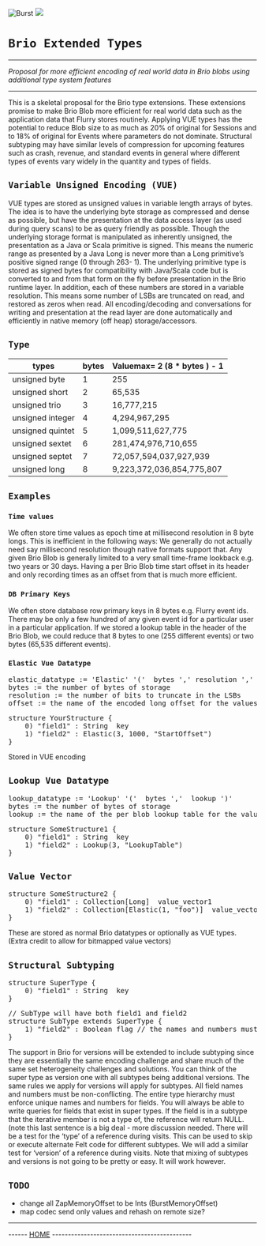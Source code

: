 ![Burst](../../../../../../../..//../documentation/burst_h_small.png "")
![](../../../../../../../../doc/brio_small.png "")

# `Brio Extended Types`

---
_Proposal for more efficient encoding of real world data in Brio blobs using additional 
type system features_

---

This is a skeletal proposal for the Brio type extensions.
These extensions promise to make Brio Blob more efficient
for real world data such as the application data that Flurry stores 
routinely. Applying VUE types has the potential to reduce Blob size 
to as much as 20% of original for Sessions and to 18% of original for 
Events where parameters do not dominate. Structural subtyping may 
have similar levels of compression for upcoming features such as crash, 
revenue, and standard events in general where different types of events 
vary widely in the quantity and types of fields.

## `Variable Unsigned Encoding (VUE)`
VUE types are stored as unsigned values in variable length arrays of bytes. 
The idea is to have the underlying byte storage as compressed and dense as 
possible, but have the presentation at the data access layer (as used during 
query scans) to be as query friendly as possible. Though the underlying
storage format is manipulated as inherently unsigned, the presentation as a 
Java or Scala primitive is signed.  This means the  numeric range as 
presented by a Java Long is never more than a Long primitive’s positive
signed range  (0 through 263- 1). The underlying primitive type is stored 
as signed bytes for compatibility with Java/Scala code but is converted to
and from that form on the fly before presentation in the Brio runtime layer.
In addition, each of these numbers are stored in a variable resolution. 
This means some number of LSBs are truncated on read, and restored as
zeros when read. All encoding/decoding and conversations for writing 
and presentation at the read layer are done automatically and efficiently
in native memory (off heap) storage/accessors.

## `Type`
|  types |  bytes |  Valuemax= 2 (8 * bytes ) - 1  |
|---|---|---|
| unsigned byte | 1 | 255 |
| unsigned short | 2 | 65,535
| unsigned trio | 3 |  16,777,215
|  unsigned integer | 4 | 4,294,967,295
|  unsigned quintet |   5 |   1,099,511,627,775
|  unsigned sextet |   6 |   281,474,976,710,655
|  unsigned septet |   7 |   72,057,594,037,927,939
|  unsigned long |   8 |   9,223,372,036,854,775,807

## `Examples`
### `Time values`
We often store time values as epoch time at millisecond resolution in 8 byte longs.  This is inefficient in the following ways:
We generally do not actually need say millisecond resolution though native formats support that.
Any given Brio Blob is generally limited to a very small time-frame lookback  e.g. two years or 30 days. Having a per Brio Blob time start offset in its header and only recording times as an offset from that is much more efficient.

### `DB Primary Keys`
We often store database row primary keys in 8 bytes e.g. Flurry event ids. There may be only a few hundred of any given event id for a particular user in a particular application.  If we stored a lookup table in the header of the Brio Blob, we could reduce that 8 bytes to one (255 different events) or two bytes (65,535 different events).

### `Elastic Vue Datatype`
<pre>
elastic_datatype := 'Elastic' '('  bytes ',' resolution ',' offset ')'
bytes := the number of bytes of storage
resolution := the number of bits to truncate in the LSBs
offset := the name of the encoded long offset for the values in a blob
</pre>
  
<pre>
structure YourStructure {
    0) "field1" : String  key
    1) "field2" : Elastic(3, 1000, "StartOffset")
}
</pre>

Stored in VUE encoding

## `Lookup Vue Datatype`
<pre>
lookup_datatype := 'Lookup' '('  bytes ','  lookup ')'
bytes := the number of bytes of storage
lookup := the name of the per blob lookup table for the values
</pre>

<pre>
structure SomeStructure1 {
    0) "field1" : String  key
    1) "field2" : Lookup(3, "LookupTable")
}
</pre>

## `Value Vector`

<pre>
structure SomeStructure2 {
    0) "field1" : Collection[Long]  value_vector1
    1) "field2" : Collection[Elastic(1, "foo")]  value_vector2
}
</pre>

These are stored as normal Brio datatypes or optionally as VUE types. (Extra credit to allow for bitmapped value vectors)

## `Structural Subtyping`

<pre>
structure SuperType {
    0) "field1" : String  key
}
</pre>

<pre>
// SubType will have both field1 and field2
structure SubType extends SuperType {
    1) "field2" : Boolean flag // the names and numbers must not collide
}
</pre>

The support in Brio for versions will be extended to include subtyping 
since they are essentially the same encoding challenge and share much of 
the same set heterogeneity challenges and solutions. You can think of the
super type as version one with all subtypes being additional versions. The
same rules we apply for versions will apply for subtypes.
All field names and numbers must be non-conflicting. The entire type hierarchy 
must enforce unique names and numbers for fields.
You will always be able to write queries for fields that exist in super types. 
If the field is in a subtype that the iterative member is not a type of, the 
reference will return NULL. (note this last sentence is a big deal - more 
discussion needed.
There will be a test for the ‘type’ of a reference during visits. This can be
used to skip or execute alternate Felt code for different subtypes.
We will add a similar test for ‘version’ of a reference during visits.
Note that mixing of subtypes and versions is not going to be pretty or easy. 
It will work however.


## `TODO`
* change all ZapMemoryOffset to be Ints (BurstMemoryOffset)
* map codec send only values and rehash on remote size?
---
------ [HOME](../../../../../../../../../readme.md) -------------------------------------------- 
